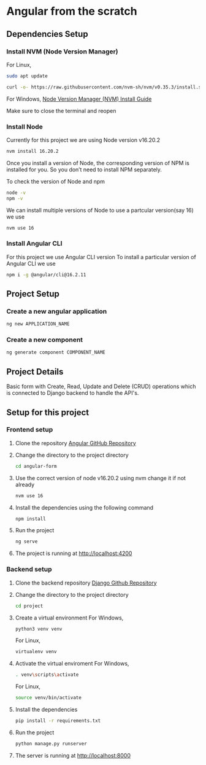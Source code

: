 # Angular from the scratch

## Dependencies Setup


### Install NVM (Node Version Manager)

For Linux,

```bash
sudo apt update
```


```bash
curl -o- https://raw.githubusercontent.com/nvm-sh/nvm/v0.35.3/install.sh | bash
```

For Windows,
[Node Version Manager (NVM) Install Guide](https://www.freecodecamp.org/news/node-version-manager-nvm-install-guide/)



Make sure to close the terminal and reopen

### Install Node

Currently for this project we are using Node version v16.20.2

```bash
nvm install 16.20.2
```

Once you install a version of Node, the corresponding version of NPM is installed for you. So you don’t need to install NPM separately.

To check the version of Node and npm

```bash
node -v
npm -v
```

We can install multiple versions of Node to use a partcular version(say 16) we use 

```bash
nvm use 16
```



### Install Angular CLI

For this project we use Angular CLI version
To install a particular version of Angular CLI we use 
```bash
npm i -g @angular/cli@16.2.11
```



## Project Setup



### Create a new angular application


```bash
ng new APPLICATION_NAME
```

### Create a new component

```bash 
ng generate component COMPONENT_NAME
```


## Project Details

Basic form with Create, Read, Update and Delete (CRUD) operations which is connected to Django backend to handle the API's.



## Setup for this project


### Frontend setup

1.  Clone the repository [Angular GitHub Repository](https://github.com/UtkJaiswal/Angular-Form.git)


2.  Change the directory to the project directory 
    ```bash
    cd angular-form
    ```


3.  Use the correct version of node v16.20.2 using nvm change it if not already
    ```bash
    nvm use 16
    ```




4.  Install the dependencies using the following command
    ```bash
    npm install
    ```

5.  Run the project
    ```bash
    ng serve
    ```

6.  The project is running at [http://localhost:4200](http://localhost:4200)


### Backend setup

1.  Clone the backend repository [Django Github Repository](https://github.com/UtkJaiswal/Django-CRUD-Form)

2.  Change the directory to the project directory 
    ```bash
    cd project
    ```

3.  Create a virtual environment
    For Windows,
    ```bash
    python3 venv venv
    ```

    For Linux,
    ```bash
    virtualenv venv
    ```

4.  Activate the virtual enviroment
    For Windows,
    ```bash
    . venv\scripts\activate
    ```

    For Linux,
    ```bash
    source venv/bin/activate
    ```

5. Install the dependencies
    ```bash
    pip install -r requirements.txt
    ```

6.  Run the project
    ```bash
    python manage.py runserver
    ```

7.  The server is running at [http://localhost:8000](http://localhost:8000)